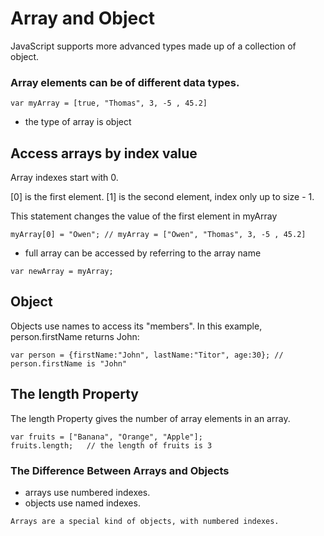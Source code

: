 # Array and Object
JavaScript supports more advanced types made up of a collection of object.
### Array elements can be of different data types.

```
var myArray = [true, "Thomas", 3, -5 , 45.2]
```
- the type of array is object
## Access arrays by index value

Array indexes start with 0.

[0] is the first element. [1] is the second element, index only up to size - 1.

This statement changes the value of the first element in myArray
```
myArray[0] = "Owen"; // myArray = ["Owen", "Thomas", 3, -5 , 45.2]
```
- full array can be accessed by referring to the array name
```
var newArray = myArray;
```
## Object

Objects use names to access its "members". In this example, person.firstName returns John:
```
var person = {firstName:"John", lastName:"Titor", age:30}; // person.firstName is "John"
```
## The length Property
The length  Property gives the number of array elements in an array.

```
var fruits = ["Banana", "Orange", "Apple"];
fruits.length;   // the length of fruits is 3
```

### The Difference Between Arrays and Objects
- arrays use numbered indexes.  
- objects use named indexes.
```
Arrays are a special kind of objects, with numbered indexes.
```
